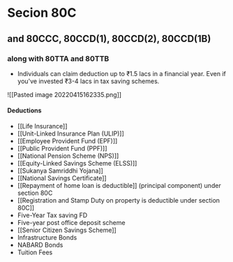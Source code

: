 # Secion 80C

## and 80CCC, 80CCD(1), 80CCD(2), 80CCD(1B)

### along with 80TTA and 80TTB

- Individuals can claim deduction up to ₹1.5 lacs in a financial year.
 Even if you've invested ₹3-4 lacs in tax saving schemes.

![[Pasted image 20220415162335.png]]

#### Deductions

- [[Life Insurance]]
- [[Unit-Linked Insurance Plan (ULIP)]]
- [[Employee Provident Fund (EPF)]]
- [[Public Provident Fund (PPF)]]
- [[National Pension Scheme (NPS)]]
- [[Equity-Linked Savings Scheme (ELSS)]]
- [[Sukanya Samriddhi Yojana]]
- [[National Savings Certificate]]
- [[Repayment of home loan is deductible]] (principal component) under section 80C
- [[Registration and Stamp Duty on property is deductible under section 80C]]
- Five-Year Tax saving FD
- Five-year post office deposit scheme
- [[Senior Citizen Savings Scheme]]
- Infrastructure Bonds
- NABARD Bonds
- Tuition Fees
